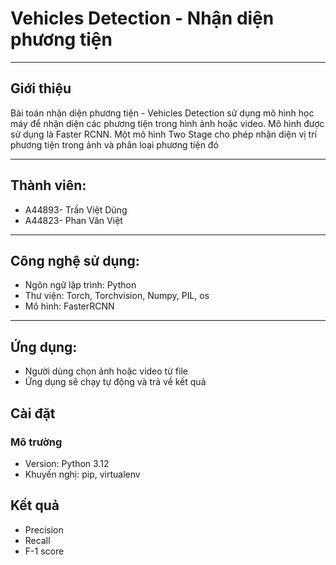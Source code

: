 # Vehicles Detection - Nhận diện phương tiện


***
## Giới thiệu
Bài toán nhận diện phương tiện - Vehicles Detection sử dụng mô hình học máy để nhận diện các phương tiện trong hình ảnh hoặc video. 
Mô hình được sử dụng là Faster RCNN. Một mô hình Two Stage cho phép nhận diện vị trí phương tiện trong ảnh và phân loại phương tiện đó

***
## Thành viên: 
- A44893- Trần Việt Dũng
- A44823- Phan Văn Việt

***
## Công nghệ sử dụng: 
- Ngôn ngữ lập trình: Python
- Thư viện: Torch, Torchvision, Numpy, PIL, os
- Mô hình: FasterRCNN
***
## Ứng dụng: 
- Người dùng chọn ảnh hoặc video từ file
- Ứng dụng sẽ chạy tự động và trả về kết quả
## Cài đặt
### Mô trường
- Version: Python 3.12
- Khuyến nghị: pip, virtualenv


## Kết quả
- Precision
- Recall
- F-1 score
